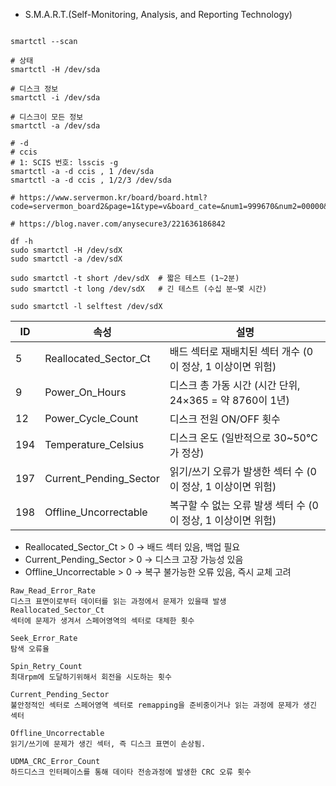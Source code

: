 - S.M.A.R.T.(Self-Monitoring, Analysis, and Reporting Technology) 

```

smartctl --scan

# 상태
smartctl -H /dev/sda

# 디스크 정보
smartctl -i /dev/sda

# 디스크이 모든 정보
smartctl -a /dev/sda

# -d
# ccis
# 1: SCIS 번호: lsscis -g
smartctl -a -d ccis , 1 /dev/sda
smartctl -a -d ccis , 1/2/3 /dev/sda

# https://www.servermon.kr/board/board.html?code=servermon_board2&page=1&type=v&board_cate=&num1=999670&num2=00000&number=312&lock=N&srsltid=AfmBOooov4qPfTx0uY6O1rW9N2OJwjKak3CwkqvYEl5pgcLXG2zNeQJ1

# https://blog.naver.com/anysecure3/221636186842

df -h	  
sudo smartctl -H /dev/sdX
sudo smartctl -a /dev/sdX

sudo smartctl -t short /dev/sdX  # 짧은 테스트 (1~2분)
sudo smartctl -t long /dev/sdX   # 긴 테스트 (수십 분~몇 시간)

sudo smartctl -l selftest /dev/sdX
```

ID	| 속성 | 설명
--- | --- | ---
5	| Reallocated_Sector_Ct     | 배드 섹터로 재배치된 섹터 개수 (0이 정상, 1 이상이면 위험)
9	| Power_On_Hours            | 디스크 총 가동 시간 (시간 단위, 24×365 = 약 8760이 1년)
12	| Power_Cycle_Count         | 디스크 전원 ON/OFF 횟수
194	| Temperature_Celsius       | 디스크 온도 (일반적으로 30~50℃가 정상)
197	| Current_Pending_Sector    | 읽기/쓰기 오류가 발생한 섹터 수 (0이 정상, 1 이상이면 위험)
198	| Offline_Uncorrectable     | 복구할 수 없는 오류 발생 섹터 수 (0이 정상, 1 이상이면 위험)

- Reallocated_Sector_Ct > 0 → 배드 섹터 있음, 백업 필요
- Current_Pending_Sector > 0 → 디스크 고장 가능성 있음
- Offline_Uncorrectable > 0 → 복구 불가능한 오류 있음, 즉시 교체 고려


```
Raw_Read_Error_Rate
디스크 표면이로부터 데이터를 읽는 과정에서 문제가 있을때 발생
Reallocated_Sector_Ct
섹터에 문제가 생겨서 스페어영역의 섹터로 대체한 횟수

Seek_Error_Rate 
탐색 오류율

Spin_Retry_Count
최대rpm에 도달하기위해서 회전을 시도하는 횟수

Current_Pending_Sector
불안정적인 섹터로 스페어영역 섹터로 remapping을 준비중이거나 읽는 과정에 문제가 생긴 섹터

Offline_Uncorrectable
읽기/쓰기에 문제가 생긴 섹터, 즉 디스크 표면이 손상됨. 

UDMA_CRC_Error_Count
하드디스크 인터페이스를 통해 데이타 전송과정에 발생한 CRC 오류 횟수
```